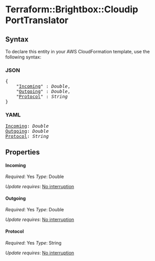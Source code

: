 # Terraform::Brightbox::Cloudip PortTranslator

## Syntax

To declare this entity in your AWS CloudFormation template, use the following syntax:

### JSON

<pre>
{
    "<a href="#incoming" title="Incoming">Incoming</a>" : <i>Double</i>,
    "<a href="#outgoing" title="Outgoing">Outgoing</a>" : <i>Double</i>,
    "<a href="#protocol" title="Protocol">Protocol</a>" : <i>String</i>
}
</pre>

### YAML

<pre>
<a href="#incoming" title="Incoming">Incoming</a>: <i>Double</i>
<a href="#outgoing" title="Outgoing">Outgoing</a>: <i>Double</i>
<a href="#protocol" title="Protocol">Protocol</a>: <i>String</i>
</pre>

## Properties

#### Incoming

_Required_: Yes
_Type_: Double

_Update requires_: [No interruption](https://docs.aws.amazon.com/AWSCloudFormation/latest/UserGuide/using-cfn-updating-stacks-update-behaviors.html#update-no-interrupt)

#### Outgoing

_Required_: Yes
_Type_: Double

_Update requires_: [No interruption](https://docs.aws.amazon.com/AWSCloudFormation/latest/UserGuide/using-cfn-updating-stacks-update-behaviors.html#update-no-interrupt)

#### Protocol

_Required_: Yes
_Type_: String

_Update requires_: [No interruption](https://docs.aws.amazon.com/AWSCloudFormation/latest/UserGuide/using-cfn-updating-stacks-update-behaviors.html#update-no-interrupt)

